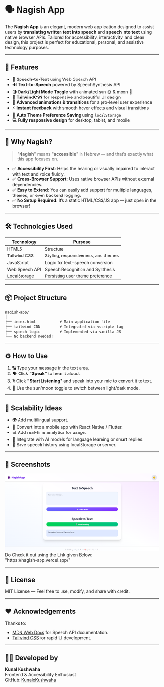 # 🗣️ Nagish App

The **Nagish App** is an elegant, modern web application designed to assist users by **translating written text into speech** and **speech into text** using native browser APIs. Tailored for accessibility, interactivity, and clean design, this project is perfect for educational, personal, and assistive technology purposes.

---

## 🚀 Features

- 🎤 **Speech-to-Text** using Web Speech API  
- 🔊 **Text-to-Speech** powered by SpeechSynthesis API  
- 🌗 **Dark/Light Mode Toggle** with animated sun 🌞 & moon 🌙  
- 🎨 **TailwindCSS** for responsive and beautiful UI design  
- 💫 **Advanced animations & transitions** for a pro-level user experience  
- ⚡ **Instant feedback** with smooth hover effects and visual transitions  
- 🧠 **Auto Theme Preference Saving** using `localStorage`  
- 💻 **Fully responsive design** for desktop, tablet, and mobile  

---

## 🎯 Why Nagish?

> "**Nagish**" means "**accessible**" in Hebrew — and that's exactly what this app focuses on.

- ✅ **Accessibility First**: Helps the hearing or visually impaired to interact with text and voice fluidly.
- ✅ **Cross-Browser Support**: Uses native browser APIs without external dependencies.
- ✅ **Easy to Extend**: You can easily add support for multiple languages, themes, or even backend logging.
- ✅ **No Setup Required**: It’s a static HTML/CSS/JS app — just open in the browser!

---

## 🛠️ Technologies Used

| Technology       | Purpose                              |
|------------------|--------------------------------------|
| HTML5            | Structure                            |
| Tailwind CSS     | Styling, responsiveness, and themes  |
| JavaScript       | Logic for text-speech conversion     |
| Web Speech API   | Speech Recognition and Synthesis     |
| LocalStorage     | Persisting user theme preference     |

---

## 📦 Project Structure

```
nagish-app/
│
├── index.html           # Main application file
├── tailwind CDN         # Integrated via <script> tag
├── speech logic         # Implemented via vanilla JS
└── No backend needed!
```

---

## ⚙️ How to Use

1. 🔠 Type your message in the text area.
2. 🗣️ Click **"Speak"** to hear it aloud.
3. 🎙️ Click **"Start Listening"** and speak into your mic to convert it to text.
4. 🌙 Use the sun/moon toggle to switch between light/dark mode.

---

## 🔮 Scalability Ideas

- 🌍 Add multilingual support.
- 🧩 Convert into a mobile app with React Native / Flutter.
- 📊 Add real-time analytics for usage.
- 💬 Integrate with AI models for language learning or smart replies.
- 📁 Save speech history using localStorage or server.

---

## 📸 Screenshots

<img src = "ss.png">
Do Check it out using the Link given Below:<br>
 "https://nagish-app.vercel.app/"

---

## 📃 License

MIT License — Feel free to use, modify, and share with credit.

---

## ❤️ Acknowledgements

Thanks to:
- [MDN Web Docs](https://developer.mozilla.org/en-US/docs/Web/API/Web_Speech_API) for Speech API documentation.
- [Tailwind CSS](https://tailwindcss.com) for rapid UI development.

---

## 👨‍💻 Developed by

**Kunal Kushwaha**<br>
Frontend & Accessibility Enthusiast  
GitHub: [KunalxKushwaha](https://github.com/KunalxKushwaha)


